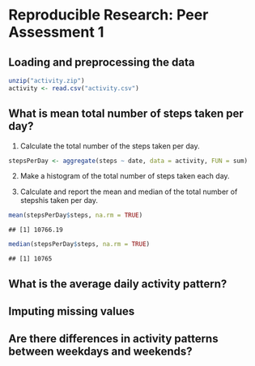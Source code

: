 # Reproducible Research: Peer Assessment 1


## Loading and preprocessing the data

```r
unzip("activity.zip")
activity <- read.csv("activity.csv")
```

## What is mean total number of steps taken per day?
1. Calculate the total number of the steps taken per day.

```r
stepsPerDay <- aggregate(steps ~ date, data = activity, FUN = sum)
```

2. Make a histogram of the total number of steps taken each day.

3. Calculate and report the mean and median of the total number of stepshis taken per day.

```r
mean(stepsPerDay$steps, na.rm = TRUE)
```

```
## [1] 10766.19
```

```r
median(stepsPerDay$steps, na.rm = TRUE)
```

```
## [1] 10765
```

## What is the average daily activity pattern?



## Imputing missing values



## Are there differences in activity patterns between weekdays and weekends?
